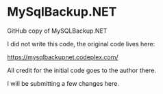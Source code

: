 MySqlBackup.NET
===============

GitHub copy of MySQLBackup.NET

I did not write this code, the original code lives here:

https://mysqlbackupnet.codeplex.com/

All credit for the initial code goes to the author there.

I will be submitting a few changes here.
